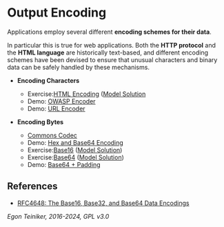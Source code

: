 # Output Encoding

Applications employ several different **encoding schemes for their data**.

In particular this is true for web applications. Both the **HTTP protocol** and the **HTML language** are historically 
text-based, and different encoding schemes have been devised to ensure that unusual characters and binary data can be 
safely handled by these mechanisms.

* **Encoding Characters**
  * Exercise:[HTML Encoding](Encoding-HTML-Exercise/) ([Model Solution](Encoding-HTML-Exercise/)
  * Demo: [OWASP Encoder](OWASP-Encoder/)
  * Demo: [URL Encoder](Encoding-URL/)
  
* **Encoding Bytes**
  * [Commons Codec](commons-codec/)
  * Demo: [Hex and Base64 Encoding](Encoding-Bytes/)
  * Exercise:[Base16](Base16-Encoding-Exercise/) ([Model Solution](Base16-Encoding/))
  * Exercise:[Base64](Base64-Encoding-Exercise/) ([Model Solution](Base64-Encoding/))
  * Demo: [Base64 + Padding](Base64-Padding/)  


## References
* [RFC4648: The Base16, Base32, and Base64 Data Encodings](https://datatracker.ietf.org/doc/html/rfc4648)

*Egon Teiniker, 2016-2024, GPL v3.0*